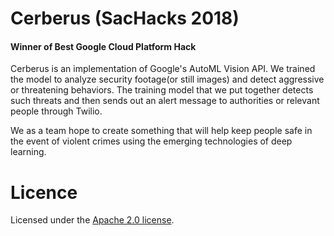 # Cerberus (SacHacks 2018)
#### Winner of Best Google Cloud Platform Hack
Cerberus is an implementation of Google's AutoML Vision API. We trained the model to analyze security footage(or still images) and detect aggressive or threatening behaviors. The training model that we put together detects such threats and then sends out an alert message to authorities or relevant people through Twilio.

We as a team hope to create something that will help keep people safe in the event of violent crimes using the emerging technologies of deep learning.

# Licence
Licensed under the [Apache 2.0 license](https://www.apache.org/licenses/LICENSE-2.0.html).
